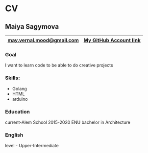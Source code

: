 # CV
##                            Maiya Sagymova

may.vernal.mood@gmail.com | [My GitHub Account link](https://github.com/countmay)
------------------------- | -----------------------------------------------------

### Goal

I want to learn code to be able to do creative projects

### Skills:

* Golang
* HTML
* arduino

### Education

current-Alem School
2015-2020 ENU bachelor in Architecture

### English 

level - Upper-Intermediate
